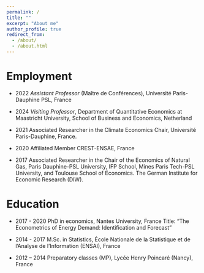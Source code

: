 ```yaml
---
permalink: /
title: ""
excerpt: "About me"
author_profile: true
redirect_from: 
  - /about/
  - /about.html
---
```



Employment
======

- 2022 *Assistant Professor* (Maître de Conférences), Université Paris-Dauphine PSL, France

- 2024 *Visiting Professor*, Department of Quantitative Economics at Maastricht University, School of Business and Economics, Netherland

- 2021  Associated Researcher in the Climate Economics Chair, Université Paris-Dauphine, France.

- 2020  Affiliated Member CREST-ENSAE, France 

- 2017  Associated Researcher in the Chair of the Economics of Natural Gas, Paris Dauphine-PSL University, IFP School, Mines Paris Tech-PSL University, and Toulouse School of Economics. The German Institute for Economic Research (DIW).


Education
======
- 2017 - 2020 PhD in economics, Nantes University, France 
Title: “The Econometrics of Energy Demand: Identification and Forecast”

- 2014 - 2017 M.Sc. in Statistics, École Nationale de la Statistique et de l’Analyse de l’Information (ENSAI), France

- 2012 – 2014 Preparatory classes (MP), Lycée Henry Poincaré (Nancy), France




